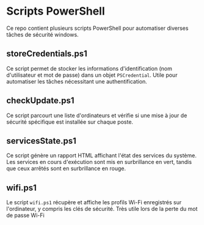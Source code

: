 # Scripts PowerShell

Ce repo contient plusieurs scripts PowerShell pour automatiser diverses tâches de sécurité windows.

## storeCredentials.ps1

Ce script permet de stocker les informations d'identification (nom d'utilisateur et mot de passe) dans un objet `PSCredential`. Utile pour automatiser les tâches nécessitant une authentification.

## checkUpdate.ps1

Ce script parcourt une liste d'ordinateurs et vérifie si une mise à jour de sécurité spécifique est installée sur chaque poste.

## servicesState.ps1

Ce script génère un rapport HTML affichant l'état des services du système. Les services en cours d'exécution sont mis en surbrillance en vert, tandis que ceux arrêtés sont en surbrillance en rouge.

## wifi.ps1

Le script `wifi.ps1` récupère et affiche les profils Wi-Fi enregistrés sur l'ordinateur, y compris les clés de sécurité. Très utile lors de la perte du mot de passe Wi-Fi
